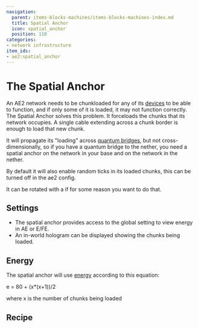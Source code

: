 ```yaml
---
navigation:
  parent: items-blocks-machines/items-blocks-machines-index.md
  title: Spatial Anchor
  icon: spatial_anchor
  position: 110
categories:
- network infrastructure
item_ids:
- ae2:spatial_anchor
---
```


# The Spatial Anchor

<BlockImage id="spatial_anchor" p:powered="true" scale="8"/>

An AE2 network needs to be chunkloaded for any of its [devices](../ae2-mechanics/devices.md) to be able to function, and if only some of it is loaded,
it may not function correctly. The Spatial Anchor solves this problem. It forceloads the chunks that its network occupies.
A single cable extending across a chunk border is enough to load that new chunk.

It will propagate its "loading" across [quantum bridges](quantum_bridge.md), but not cross-dimensionally, so if you
have a quantum bridge to the nether, you need a spatial anchor on the network in your base and on the network in the nether.

By default it will also enable random ticks in its loaded chunks, this can be turned off in the ae2 config.

It can be rotated with a <ItemLink id="certus_quartz_wrench" /> if for some reason you want to do that.

## Settings

*   The spatial anchor provides access to the global setting to view energy in AE or E/FE.
*   An in-world hologram can be displayed showing the chunks being loaded.

## Energy

The spatial anchor will use [energy](../ae2-mechanics/energy.md) according to this equation:

e = 80 + (x\*(x+1))/2

where x is the number of chunks being loaded

## Recipe

<RecipeFor id="spatial_anchor" />
